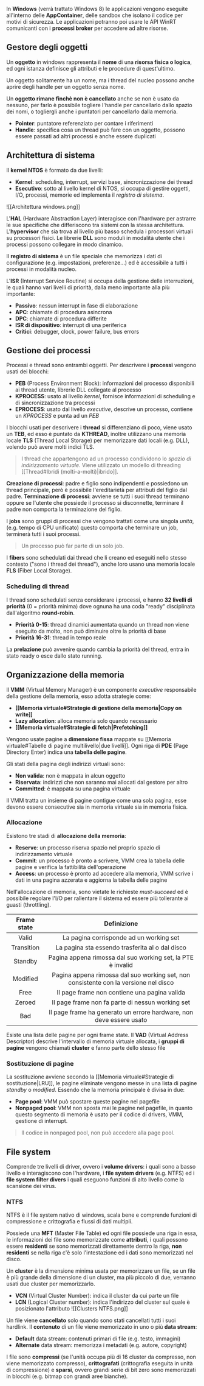 In **Windows** (verrà trattato Windows 8) le applicazioni vengono eseguite all'interno delle **AppContainer**, delle sandbox che isolano il codice per motivi di sicurezza.
Le applicazioni potranno poi usare le API WinRT comunicanti con i **processi broker** per accedere ad altre risorse.

## Gestore degli oggetti
Un **oggetto** in windows rappresenta il **nome** di una **risorsa fisica o logica**, ed ogni istanza definisce gli attributi e le procedure di quest'ultimo.

Un oggetto solitamente ha un nome, ma i thread del nucleo possono anche aprire degli handle per un oggetto senza nome.

Un **oggetto rimane finchè non è cancellato** anche se non è usato da nessuno, per farlo è possibile togliere l'handle per cancellarlo dallo spazio dei nomi, o togliergli anche i puntatori per cancellarlo dalla memoria.

- **Pointer**: puntatore referenziato per contare i riferimenti
- **Handle**: specifica cosa un thread può fare con un oggetto, possono essere passati ad altri processi e anche essere duplicati

## Architettura di sistema
Il **kernel NTOS** è formato da due livelli:
- **Kernel**:
	scheduling, interrupt, servizi base, sincronizzazione dei thread
- **Esecutivo**:
	sotto al livello kernel di NTOS, si occupa di gestire oggetti, I/O, processi, memorie ed implementa il _registro di sistema_.

![[Architettura windows.png]]

L'**HAL** (Hardware Abstraction Layer) interagisce con l'hardware per astrarre le sue specifiche che differiscono tra sistemi con la stessa architettura.
L'**hypervisor** che sia trova al livello più basso schedula i processori virtuali su processori fisici.
Le librerie **DLL** sono moduli in modalità utente che i processi possono collegare in modo dinamico.

Il **registro di sistema** è un file speciale che memorizza i dati di configurazione (e.g. impostazioni, preferenze...) ed è accessibile a tutti i processi in modalità nucleo.

L'**ISR** (Interrupt Service Routine) si occupa della gestione delle interruzioni, le quali hanno vari livelli di priorità, dalla meno importante alla più importante:
- **Passivo**: nessun interrupt in fase di elaborazione
- **APC**: chiamate di procedura asincrona
- **DPC**: chiamate di procedura differite
- **ISR di dispositivo**: interrupt di una periferica
- **Critici**: debugger, clock, power failure, bus errors

## Gestione dei processi
Processi e thread sono entrambi oggetti.
Per descrivere i **processi** vengono usati dei blocchi:
- **PEB** (Process Environment Block): informazioni del processo disponibili ai thread utente, librerie DLL collegate al processo
- **KPROCESS**: usato al livello _kernel_, fornisce informazioni di scheduling e di sincronizzazione tra processi
- **EPROCESS**: usato dal livello _executive_, descrive un processo, contiene un _KPROCESS_ e punta ad un _PEB_

I blocchi usati per descrivere i **thread** si differenziano di poco, viene usato un **TEB**, ed esso è puntato da **KTHREAD**, inoltre utilizzano una memoria locale **TLS** (Thread Local Storage) per memorizzare dati locali (e.g. DLL), volendo può avere molti indici TLS.
>I thread che appartengono ad un processo condividono lo _spazio di indirizzamento virtuale_.
>Viene utilizzato un modello di threading [[Thread#Ibridi (molti-a-molti)|ibrido]].

**Creazione di processi**: padre e figlio sono indipendenti e possiedono un thread principale, però è possibile l'ereditarietà per attributi del figlio dal padre.
**Terminazione di processi**: avviene se tutti i suoi thread terminano oppure se l'utente che possiede il processo si disconnette, terminare il padre non comporta la terminazione del figlio.

I **jobs** sono gruppi di processi che vengono trattati come una singola _unità_, (e.g. tempo di CPU unificato) questo comporta che terminare un job, terminerà tutti i suoi processi.
>Un processo può far parte di un solo job.

I **fibers** sono schedulati dai thread che li creano ed eseguiti nello stesso contesto ("sono i thread dei thread"), anche loro usano una memoria locale **FLS** (Fiber Local Storage).

### Scheduling di thread
I thread sono schedulati senza considerare i processi, e hanno **32 livelli di priorità** (0 = priorità minima) dove ognuna ha una coda "ready" disciplinata dall'algoritmo **round-robin**.

- **Priorità 0-15**: thread dinamici
	aumentata quando un thread non viene eseguito da molto, non può diminuire oltre la priorità di base
- **Priorità 16-31**: thread in tempo reale

La **prelazione** può avvenire quando cambia la priorità del thread, entra in stato ready o esce dallo stato running.

## Organizzazione della memoria
Il **VMM** (Virtual Memory Manager) è un componente _executive_ responsabile della gestione della memoria, esso adotta strategie come:
- **[[Memoria virtuale#Strategie di gestione della memoria|Copy on write]]**
- **Lazy allocation**: alloca memoria solo quando necessario
- **[[Memoria virtuale#Strategie di fetch|Prefetching]]**

Vengono usate pagine a **dimensione fissa** mappate su [[Memoria virtuale#Tabelle di pagine multilivello|due livelli]].
Ogni riga di **PDE** (Page Directory Enter) indica una **tabella delle pagine**.

Gli stati della pagina degli indirizzi virtuali sono:
- **Non valida**: non è mappata in alcun oggetto
- **Riservata**: indirizzi che non saranno mai allocati dal gestore per altro
- **Committed**: è mappata su una pagina virtuale

Il VMM tratta un insieme di pagine contigue come una sola pagina, esse devono essere consecutive sia in memoria virtuale sia in memoria fisica.

### Allocazione
Esistono tre stadi di **allocazione della memoria**:
- **Reserve**: un processo riserva spazio nel proprio spazio di indirizzamento virtuale
- **Commit**: un processo è pronto a scrivere, VMM crea la tabella delle pagine e verifica la fattibilità dell'operazione
- **Access**: un processo è pronto ad accedere alla memoria, VMM scrive i dati in una pagina azzerata e aggiorna la tabella delle pagine

Nell'allocazione di memoria, sono vietate le richieste _must-succeed_ ed è possibile regolare l'I/O per rallentare il sistema ed essere più tollerante ai guasti (throttling).

| **Frame state** |                                   **Definizione**                                    |
|:---------------:|:------------------------------------------------------------------------------------:|
|      Valid      |                       La pagina corrisponde ad un working set                        |
|   Transition    |                   La pagina sta essendo trasferita al o dal disco                    |
|     Standby     |             Pagina appena rimossa dal suo working set, la PTE è invalid              |
|    Modified     | Pagina appena rimossa dal suo working set, non consistente con la versione nel disco |
|      Free       |                     Il page frame non contiene una pagina valida                     |
|     Zeroed      |                   Il page frame non fa parte di nessun working set                   |
|       Bad       |         Il page frame ha generato un errore hardware, non deve essere usato          |

Esiste una lista delle pagine per ogni frame state.
Il **VAD** (Virtual Address Descriptor) descrive l'intervallo di memoria virtuale allocata, i **gruppi di pagine** vengono chiamati **cluster** e fanno parte dello stesso file 

### Sostituzione di pagine
La sostituzione avviene secondo la [[Memoria virtuale#Strategie di sostituzione|LRU]], le pagine eliminate vengono messe in una lista di pagine _standby_ o _modified_.
Essendo che la memoria principale è divisa in due:
- **Page pool**: VMM può spostare queste pagine nel pagefile
- **Nonpaged pool**: VMM non sposta mai le pagine nel pagefile, in quanto questo segmento di memoria è usato per il codice di drivers, VMM, gestione di interrupt.
>Il codice in nonpaged pool, non può accedere alla page pool.

## File system
Comprende tre livelli di driver, ovvero i **volume drivers**: i quali sono a basso livello e interagiscono con l'hardware, i **file system drivers** (e.g. NTFS) ed i **file system filter divers** i quali eseguono funzioni di alto livello come la scansione dei virus.

### NTFS
NTFS è il file system nativo di windows, scala bene e comprende funzioni di compressione e crittografia e flussi di dati multipli.

Possiede una **MFT** (Master File Table) ed ogni file possiede una riga in essa, le informazioni dei file sono memorizzate come **attributi**, i quali possono essere **residenti** se sono memorizzati direttamente dentro la riga, **non residenti** se nella riga c'è solo l'intestazione ed i dati sono memorizzati nel disco.

Un **cluster** è la dimensione minima usata per memorizzare un file, se un file è più grande della dimensione di un cluster, ma più piccolo di due, verranno usati due cluster per memorizzarlo.
- **VCN** (Virtual Cluster Number): indica il cluster da cui parte un file
- **LCN** (Logical Cluster number): indica l'indirizzo del cluster sul quale è posizionato l'attributo
![[Clusters NTFS.png]]

Un file viene **cancellato** solo quando sono stati cancellati tutti i suoi hardlink.
Il **contenuto** di un file viene memorizzato in uno o più **data stream**:
- **Default** data stream: contenuti primari di file (e.g. testo, immagini)
- **Alternate** data stream: memorizza i metadati (e.g. autore, copyright)

I file sono **compressi** (se l'unità occupa più di 16 cluster da compresso, non viene memorizzato compresso), **crittografati** (crittografia eseguita in unità di compressione) e **sparsi**, ovvero grandi serie di bit zero sono memorizzati in blocchi (e.g. bitmap con grandi aree bianche).

